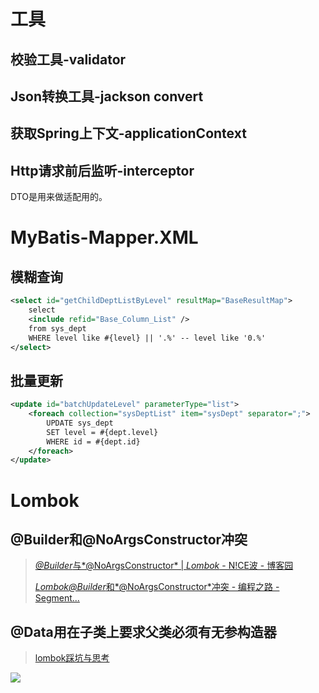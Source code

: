 # 工具

## 校验工具-validator

## Json转换工具-jackson convert

## 获取Spring上下文-applicationContext

## Http请求前后监听-interceptor

DTO是用来做适配用的。



# MyBatis-Mapper.XML

## 模糊查询

```xml
<select id="getChildDeptListByLevel" resultMap="BaseResultMap">
    select
    <include refid="Base_Column_List" />
    from sys_dept
    WHERE level like #{level} || '.%' -- level like '0.%'
</select>
```

## 批量更新

```xml
<update id="batchUpdateLevel" parameterType="list">
    <foreach collection="sysDeptList" item="sysDept" separator=";">
        UPDATE sys_dept
        SET level = #{dept.level}
        WHERE id = #{dept.id}
    </foreach>
</update>
```

# Lombok

## @Builder和@NoArgsConstructor冲突

> [*@Builder*与*@NoArgsConstructor* | *Lombok* - N!CE波 - 博客园](https://www.baidu.com/link?url=aLHwIX1c2Ig2c-Ov4Tfxlni1uGeF3N_uqpD5gKcNWcBGnnreMaFQIIdy5Ks8ixInMsAvCo_ljhF7nbLFM31eOa&wd=&eqid=d531bd3a00001e81000000065bf5620d)
>
> [*Lombok@Builder*和*@NoArgsConstructor*冲突 - 编程之路 - Segment...](https://www.baidu.com/link?url=EMpP0owriCRvISKN7AHK6IeU1L-T5_xVBDLq6rzl_6D9jTTQS0gp80lGcL9V0Sb2XJo46vAfUS9FVyO05mLGPK&wd=&eqid=d531bd3a00001e81000000065bf5620d)

## @Data用在子类上要求父类必须有无参构造器

> [lombok踩坑与思考](https://www.cnblogs.com/wuyuegb2312/p/9750462.html)

![](https://i.loli.net/2018/11/21/5bf56566594b5.jpg)